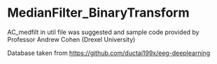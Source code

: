 # MedianFilter_BinaryTransform  

AC_medfilt in util file was suggested and sample code provided by Professor Andrew Cohen (Drexel University)

Database taken from https://github.com/ductai199x/eeg-deeplearning
